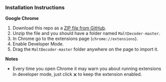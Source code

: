 ### Installation Instructions
**Google Chrome**
1. Download this repo as a [ZIP file from GitHub](https://github.com/elliottback/MaltDecoder/archive/master.zip).
1. Unzip the file and you should have a folder named `MaltDecoder-master`.
1. In Chrome go to the extensions page (`chrome://extensions`).
1. Enable Developer Mode.
1. Drag the `MaltDecoder-master` folder anywhere on the page to import it.

**Notes**
* Every time you open Chrome it may warn you about running extensions in developer mode, just click 🗙 to keep the extension enabled.
